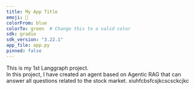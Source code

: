 ```yaml
---
title: My App Title
emoji: 🚀
colorFrom: blue
colorTo: green  # Change this to a valid color
sdk: gradio
sdk_version: "3.22.1"
app_file: app.py
pinned: false
---
```


This is my 1st Langgraph project.  
In this project, I have created an agent based on Agentic RAG that can answer all questions related to the stock market.
xiuhfcbsfcsjkcscsckcjkc